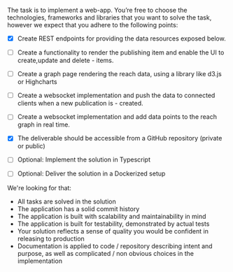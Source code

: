The task is to implement a web-app. You’re free to choose the technologies, frameworks and libraries that you want to solve the task, however we expect that you adhere to the following points:

- [x] Create REST endpoints for providing the data resources exposed below.
- [ ] Create a functionality to render the publishing item and enable the UI to create,update and delete - items.
- [ ] Create a graph page rendering the reach data, using a library like d3.js or Highcharts
- [ ] Create a websocket implementation and push the data to connected clients when a new publication is - created.
- [ ] Create a websocket implementation and add data points to the reach graph in real time.
- [x] The deliverable should be accessible from a GitHub repository (private or public)
- [ ] Optional: Implement the solution in Typescript
- [ ] Optional: Deliver the solution in a Dockerized setup


We're looking for that:
* All tasks are solved in the solution
* The application has a solid commit history
* The application is built with scalability and maintainability in mind
* The application is built for testability, demonstrated by actual tests
* Your solution reflects a sense of quality you would be confident in releasing to production
* Documentation is applied to code / repository describing intent and purpose, as well as complicated / non obvious choices in the implementation
